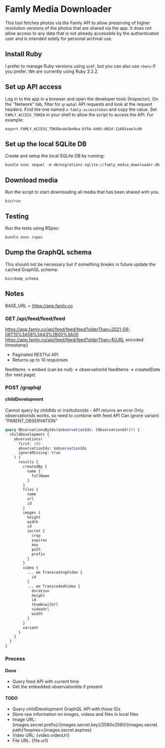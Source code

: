 # Famly Media Downloader

This tool fetches photos via the Famly API to allow preserving of higher resolution versions of the photos that are shared via the app. It does not allow access to any data that is not already accessible by the authenticated user and is intended solely for personal archival use.

## Install Ruby

I prefer to manage Ruby versions using `asdf`, but you can also use `rbenv` if you prefer. We are currently using Ruby 3.2.2.

## Set up API access

Log in to the app in a browser and open the developer tools (Inspector). On the "Network" tab, filter for `graphql` API requests and look at the request headers. Find the one named `x-famly-accesstoken` and copy the value. Set `FAMLY_ACCESS_TOKEN` in your shell to allow the script to access the API. For example:

```
export FAMLY_ACCESS_TOKEN=de5be9ea-bf5b-4db5-802d-11681eae3cd0
```

## Set up the local SQLite DB

Create and setup the local SQLite DB by running:

```
bundle exec sequel -m db/migrations sqlite://famly_media_downloader.db
```

## Download media

Run the script to start downloading all media that has been shared with you.

```
bin/run
```

## Testing

Run the tests using RSpec:

```
bundle exec rspec
```

## Dump the GraphQL schema

This should not be necessary but if something breaks in future update the cached GraphQL schema:

```
bin/dump_schema
```

## Notes

BASE_URL = https://app.famly.co

### GET /api/feed/feed/feed

https://app.famly.co/api/feed/feed/feed?olderThan=2021-09-08T15%3A58%3A43%2B00%3A00
https://app.famly.co/api/feed/feed/feed?olderThan=${URL encoded timestamp}

- Paginated RESTful API
- Returns up to 10 responses

feedItems -> embed (can be null) -> observationId
feedItems -> createdDate (for next page)

### POST /graphql

#### childDevelopment

Cannot query by childIds or institutionIds - API returns an error
Only observationIds works, so need to combine with feed API
Can ignore variant: "PARENT_OBSERVATION"

```graphql
query ObservationsByIds($observationIds: [ObservationId!]!) {
  childDevelopment {
    observations(
      first: 100
      observationIds: $observationIds
      ignoreMissing: true
    ) {
      results {
        createdBy {
          name {
            fullName
          }
        }
        files {
          name
          url
          id
        }
        images {
          height
          width
          id
          secret {
            crop
            expires
            key
            path
            prefix
          }
        }
        video {
          ... on TranscodingVideo {
            id
          }
          ... on TranscodedVideo {
            duration
            height
            id
            thumbnailUrl
            videoUrl
            width
          }
        }
        variant
      }
    }
  }
}
```

### Process

#### Done

- Query feed API with current time
- Get the embedded observationIds if present

#### TODO

- Query childDevelopment GraphQL API with those IDs
- Store raw information on images, videos and files in local files
- Image URL: {images.secret.prefix}/{images.secret.key}/2560x2560/{images.secret.path}?expires={images.secret.expires}
- Video URL: {video.videoUrl}
- File URL: {file.url}
